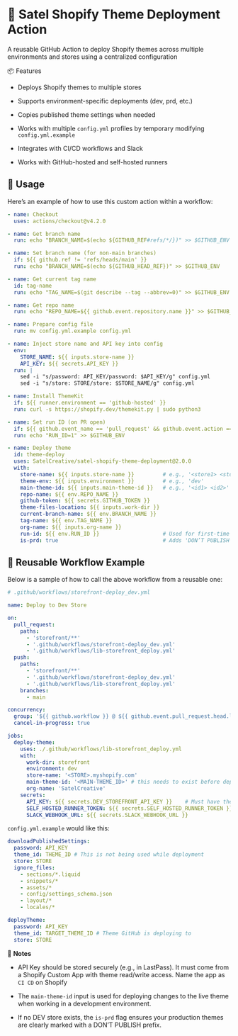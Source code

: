 # 🚀 Satel Shopify Theme Deployment Action
A reusable GitHub Action to deploy Shopify themes across multiple environments and stores using a centralized configuration

📦 Features
- Deploys Shopify themes to multiple stores

- Supports environment-specific deployments (dev, prd, etc.)

- Copies published theme settings when needed

- Works with multiple `config.yml` profiles by temporary modifying `config.yml.example`

- Integrates with CI/CD workflows and Slack

- Works with GitHub-hosted and self-hosted runners



## 🔧 Usage
Here’s an example of how to use this custom action within a workflow:
```YAML
- name: Checkout
  uses: actions/checkout@v4.2.0

- name: Get branch name
  run: echo "BRANCH_NAME=$(echo ${GITHUB_REF#refs/*/})" >> $GITHUB_ENV   

- name: Set branch name (for non-main branches)
  if: ${{ github.ref != 'refs/heads/main' }}
  run: echo "BRANCH_NAME=$(echo ${GITHUB_HEAD_REF})" >> $GITHUB_ENV

- name: Get current tag name
  id: tag-name
  run: echo "TAG_NAME=$(git describe --tag --abbrev=0)" >> $GITHUB_ENV  

- name: Get repo name
  run: echo "REPO_NAME=${{ github.event.repository.name }}" >> $GITHUB_ENV

- name: Prepare config file
  run: mv config.yml.example config.yml

- name: Inject store name and API key into config
  env:
    STORE_NAME: ${{ inputs.store-name }} 
    API_KEY: ${{ secrets.API_KEY }}
  run: |
    sed -i "s/password: API_KEY/password: $API_KEY/g" config.yml
    sed -i "s/store: STORE/store: $STORE_NAME/g" config.yml

- name: Install ThemeKit
  if: ${{ runner.environment == 'github-hosted' }}
  run: curl -s https://shopify.dev/themekit.py | sudo python3     

- name: Set run ID (on PR open)
  if: ${{ github.event_name == 'pull_request' && github.event.action == 'opened' }}
  run: echo "RUN_ID=1" >> $GITHUB_ENV  

- name: Deploy theme
  id: theme-deploy
  uses: SatelCreative/satel-shopify-theme-deployment@2.0.0
  with: 
    store-name: ${{ inputs.store-name }}         # e.g., '<store1> <store2>'
    theme-env: ${{ inputs.environment }}         # e.g., 'dev'
    main-theme-id: ${{ inputs.main-theme-id }}   # e.g., '<id1> <id2>'
    repo-name: ${{ env.REPO_NAME }} 
    github-token: ${{ secrets.GITHUB_TOKEN }}
    theme-files-location: ${{ inputs.work-dir }}
    current-branch-name: ${{ env.BRANCH_NAME }}
    tag-name: ${{ env.TAG_NAME }} 
    org-name: ${{ inputs.org-name }}
    run-id: ${{ env.RUN_ID }}                    # Used for first-time PR settings copy
    is-prd: true                                 # Adds 'DON’T PUBLISH' prefix for production themes

```


## 🔁  Reusable Workflow Example
Below is a sample of how to call the above workflow from a reusable one:

```YAML
# .github/workflows/storefront-deploy_dev.yml

name: Deploy to Dev Store

on:
  pull_request:
    paths:
      - 'storefront/**'
      - '.github/workflows/storefront-deploy_dev.yml'
      - '.github/workflows/lib-storefront_deploy.yml'
  push:
    paths:
      - 'storefront/**'
      - '.github/workflows/storefront-deploy_dev.yml'
      - '.github/workflows/lib-storefront_deploy.yml'
    branches:
      - main

concurrency:
  group: '${{ github.workflow }} @ ${{ github.event.pull_request.head.label || github.head_ref || github.ref }}'
  cancel-in-progress: true

jobs:
  deploy-theme:
    uses: ./.github/workflows/lib-storefront_deploy.yml
    with:
      work-dir: storefront
      environment: dev
      store-name: '<STORE>.myshopify.com'
      main-theme-id: '<MAIN-THEME_ID>' # this needs to exist before deployment
      org-name: 'SatelCreative'
    secrets:
      API_KEY: ${{ secrets.DEV_STOREFRONT_API_KEY }}    # Must have theme read/write permissions
      SELF_HOSTED_RUNNER_TOKEN: ${{ secrets.SELF_HOSTED_RUNNER_TOKEN }}
      SLACK_WEBHOOK_URL: ${{ secrets.SLACK_WEBHOOK_URL }}
```

`config.yml.example` would like this: 

```YAML
downloadPublishedSettings:
  password: API_KEY
  theme_id: THEME_ID # This is not being used while deployment
  store: STORE
  ignore_files:
    - sections/*.liquid
    - snippets/*
    - assets/*
    - config/settings_schema.json
    - layout/*
    - locales/*

deployTheme:
  password: API_KEY
  theme_id: TARGET_THEME_ID # Theme GitHub is deploying to
  store: STORE
  ```

📘 **Notes**
- API Key should be stored securely (e.g., in LastPass). It must come from a Shopify Custom App with theme read/write access. Name the app as `CI CD` on Shopify

- The `main-theme-id` input is used for deploying changes to the live theme when working in a development environment.

- If no DEV store exists, the `is-prd` flag ensures your production themes are clearly marked with a DON’T PUBLISH prefix.